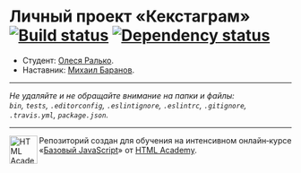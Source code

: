 # Личный проект «Кекстаграм» [![Build status][travis-image]][travis-url] [![Dependency status][dependency-image]][dependency-url]

* Студент: [Олеся Ралько](https://up.htmlacademy.ru/javascript/7/user/228536).
* Наставник: [Михаил Баранов](https://htmlacademy.ru/profile/id14760).

---

_Не удаляйте и не обращайте внимание на папки и файлы:_<br>
_`bin`, `tests`, `.editorconfig`, `.eslintignore`, `.eslintrc`, `.gitignore`, `.travis.yml`, `package.json`._

---

<a href="https://htmlacademy.ru/intensive/javascript"><img align="left" width="50" height="50" title="HTML Academy" src="https://up.htmlacademy.ru/static/img/intensive/javascript/logo-for-github.svg"></a>

Репозиторий создан для обучения на интенсивном онлайн‑курсе «[Базовый JavaScript](https://htmlacademy.ru/intensive/javascript)» от [HTML Academy](https://htmlacademy.ru).

[travis-image]: https://travis-ci.org/htmlacademy-javascript/228536-kekstagram.svg?branch=master
[travis-url]: https://travis-ci.org/htmlacademy-javascript/228536-kekstagram
[dependency-image]: https://david-dm.org/htmlacademy-javascript/228536-kekstagram.svg?style=flat-square
[dependency-url]: https://david-dm.org/htmlacademy-javascript/228536-kekstagram
